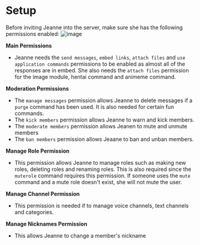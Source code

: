 # Setup

Before inviting Jeanne into the server, make sure she has the following permissions enabled:
![image](https://i.ibb.co/kcfTSRf/image.png)

**Main Permissions**

* Jeanne needs the `send messages`, `embed links`, `attach files` and `use application commands` permissions to be enabled as almost all of the responses are in embed. She also needs the `attach files` permission for the image module, hentai command and animeme command.

**Moderation Permissions**

* The `manage messages` permission allows Jeanne to delete messages if a `purge` command has been used. It is also needed for certain fun commands.
* The `kick members` permission allows Jeanne to warn and kick members.
* The `moderate members` permission allows Jeanen to mute and unmute members
* The `ban members` permission allows Jeaane to ban and unban members.

**Manage Role Permission**

* This permission allows Jeanne to manage roles such as making new roles, deleting roles and renaming roles. This is also required since the `muterole` command requires this permission. If someone uses the `mute` command and a mute role doesn't exist, she will not mute the user.

**Manage Channel Permission**

* This permission is needed if to manage voice channels, text channels and categories.

**Manage Nicknames Permission**

* This allows Jeanne to change a member's nickname

